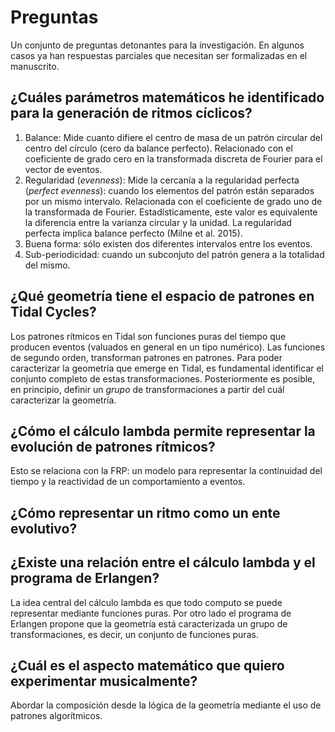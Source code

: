 # Preguntas

Un conjunto de preguntas detonantes para la investigación. En algunos casos ya han respuestas parciales que necesitan ser formalizadas en el manuscrito.

## ¿Cuáles parámetros matemáticos he identificado para la generación de ritmos cíclicos? 
1. Balance: Mide cuanto difiere el centro de masa de un patrón circular del centro del círculo (cero da balance perfecto). Relacionado con el coeficiente de grado cero en la transformada discreta de Fourier para el vector de eventos.
2. Regularidad (*evenness*): Mide la cercanía a la regularidad perfecta (*perfect evenness*): cuando los elementos del patrón están separados por un mismo intervalo. Relacionada con el coeficiente de grado uno de la transformada de Fourier. Estadísticamente, este valor es equivalente la diferencia entre la varianza circular y la unidad. La regularidad perfecta implica balance perfecto (Milne et al. 2015).
3. Buena forma: sólo existen dos diferentes intervalos entre los eventos.
4. Sub-periodicidad: cuando un subconjuto del patrón genera a la totalidad del mismo.

## ¿Qué geometría tiene el espacio de patrones en Tidal Cycles? 

Los patrones rítmicos en Tidal son funciones puras del tiempo que producen eventos (valuados en general en un tipo numérico).
Las funciones de segundo orden, transforman patrones en patrones.
Para poder caracterizar la geometría que emerge en Tidal, es fundamental identificar el conjunto completo de estas transformaciones.
Posteriormente es posible, en principio, definir un *grupo* de transformaciones a partir del cuál caracterizar la geometría.

## ¿Cómo el cálculo lambda permite representar la evolución de patrones rítmicos?

Esto se relaciona con la FRP: un modelo para representar la continuidad del tiempo y la reactividad de un comportamiento a eventos.

## ¿Cómo representar un ritmo como un ente evolutivo?

## ¿Existe una relación entre el cálculo lambda y el programa de Erlangen?

La idea central del cálculo lambda es que todo computo se puede representar mediante funciones puras. Por otro lado el programa de Erlangen propone que la geometría está caracterizada un grupo de transformaciones, es decir, un conjunto de funciones puras.


## ¿Cuál es el aspecto matemático que quiero experimentar musicalmente? 

Abordar la composición desde la lógica de la geometría mediante el uso de patrones algorítmicos.

